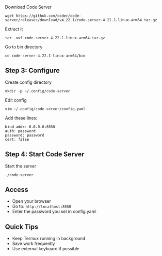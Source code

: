 Download Code Server
```
wget https://github.com/coder/code-server/releases/download/v4.22.1/code-server-4.22.1-linux-arm64.tar.gz
```

Extract it
```
tar -xvf code-server-4.22.1-linux-arm64.tar.gz
```

Go to bin directory
```
cd code-server-4.22.1-linux-arm64/bin
```

## Step 3: Configure

Create config directory

```
mkdir -p ~/.config/code-server

```

Edit config
```
vim ~/.config/code-server/config.yaml
```
Add these lines:
```
bind-addr: 0.0.0.0:8080
auth: password
password: password
cert: false
```
## Step 4: Start Code Server

Start the server
```
./code-server
```


## Access
- Open your browser
- Go to: `http://localhost:8080`
- Enter the password you set in config.yaml

## Quick Tips
- Keep Termux running in background
- Save work frequently
- Use external keyboard if possible
